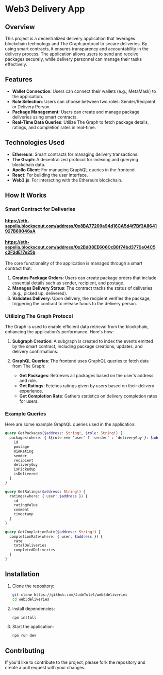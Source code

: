 # Web3 Delivery App

## Overview

This project is a decentralized delivery application that leverages blockchain technology and The Graph protocol to secure deliveries. By using smart contracts, it ensures transparency and accountability in the delivery process. The application allows users to send and receive packages securely, while delivery personnel can manage their tasks effectively.

## Features

- **Wallet Connection**: Users can connect their wallets (e.g., MetaMask) to the application.
- **Role Selection**: Users can choose between two roles: Sender/Recipient or Delivery Person.
- **Package Management**: Users can create and manage package deliveries using smart contracts.
- **Real-Time Data Queries**: Utilize The Graph to fetch package details, ratings, and completion rates in real-time.

## Technologies Used

- **Ethereum**: Smart contracts for managing delivery transactions.
- **The Graph**: A decentralized protocol for indexing and querying blockchain data.
- **Apollo Client**: For managing GraphQL queries in the frontend.
- **React**: For building the user interface.
- **Web3.js**: For interacting with the Ethereum blockchain.

## How It Works

### Smart Contract for Deliveries
#### https://eth-sepolia.blockscout.com/address/0x8BA77209a94d16CA5d4f7Bf3A8641927B69046aA
#### https://eth-sepolia.blockscout.com/address/0x2Bd08EE606CcB8f74bd3770e04C5c2F2dE17e25b

The core functionality of the application is managed through a smart contract that:

1. **Creates Package Orders**: Users can create package orders that include essential details such as sender, recipient, and postage.
2. **Manages Delivery Status**: The contract tracks the status of deliveries (e.g., picked up, delivered).
3. **Validates Delivery**: Upon delivery, the recipient verifies the package, triggering the contract to release funds to the delivery person.

### Utilizing The Graph Protocol

The Graph is used to enable efficient data retrieval from the blockchain, enhancing the application's performance. Here's how:

1. **Subgraph Creation**: A subgraph is created to index the events emitted by the smart contract, including package creations, updates, and delivery confirmations.
   
2. **GraphQL Queries**: The frontend uses GraphQL queries to fetch data from The Graph:
   - **Get Packages**: Retrieves all packages based on the user's address and role.
   - **Get Ratings**: Fetches ratings given by users based on their delivery experience.
   - **Get Completion Rate**: Gathers statistics on delivery completion rates for users.

### Example Queries

Here are some example GraphQL queries used in the application:

```graphql
query GetPackages($address: String!, $role: String!) {
  packages(where: { ${role === 'user' ? 'sender' : 'deliveryGuy'}: $address }) {
    id
    postage
    minRating
    sender
    recipient
    deliveryGuy
    isPickedUp
    isDelivered
  }
}

query GetRatings($address: String!) {
  ratings(where: { user: $address }) {
    id
    ratingValue
    comment
    timestamp
  }
}

query GetCompletionRate($address: String!) {
  completionRate(where: { user: $address }) {
    rate
    totalDeliveries
    completedDeliveries
  }
}
```

## Installation

1. Clone the repository:

   ```bash
   git clone https://github.com/JudeTulel/web3deliveries
   cd web3deliveries
   ```

2. Install dependencies:

   ```bash
   npm install
   ```

3. Start the application:

   ```bash
   npm run dev
   ```

## Contributing

If you'd like to contribute to the project, please fork the repository and create a pull request with your changes.
